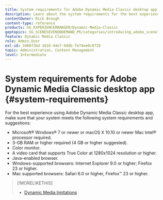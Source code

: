 ```yaml
---
title: System requirements for Adobe Dynamic Media Classic desktop app
description: Learn about the system requirements for the best experience using Adobe Dynamic Media Classic.
contentOwner: Rick Brough
content-type: reference
products: SG_EXPERIENCEMANAGER/Dynamic-Media-Classic
geptopics: SG_SCENESEVENONDEMAND_PK/categories/introducing_adobe_scene7
feature: Dynamic Media Classic
role: Admin,User
exl-id: 3460f3bd-1616-44e7-9ddb-fe74ee0c8729
topic: Administration, Content Management
level: Intermediate
---
```

# System requirements for Adobe Dynamic Media Classic desktop app {#system-requirements}

For the best experience using Adobe Dynamic Media Classic desktop app, make sure that your system meets the following system requirements and suggestions:

* Microsoft&reg; Windows&reg; 7 or newer or macOS X 10.10 or newer Mac Intel&reg; processor required.
* 3-GB RAM or higher required (4 GB or higher suggested).
* Color monitor.
* A video card that supports True Color at 1280x1024 resolution or higher.
* Java-enabled browser.
* Windows-supported browsers: Internet Explorer 9.0 or higher; Firefox 23 or higher.
* Mac supported browsers: Safari 6.0 or higher, Firefox&trade; 23 or higher.

>[!MORELIKETHIS]
>
>* [Dynamic Media limitations](/help/using/limitations.md)


